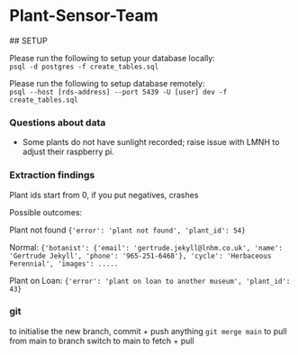 # Plant-Sensor-Team


## SETUP

Please run the following to setup your database locally:  \
`psql -d postgres -f create_tables.sql`

Please run the following to setup database remotely:  \
`psql --host [rds-address] --port 5439 -U [user] dev -f create_tables.sql`

### Questions about data

- Some plants do not have sunlight recorded; raise issue with LMNH to adjust their raspberry pi.

### Extraction findings

Plant ids start from 0, if you put negatives, crashes

Possible outcomes:

Plant not found
`{'error': 'plant not found', 'plant_id': 54}`

Normal:
`{'botanist': {'email': 'gertrude.jekyll@lnhm.co.uk', 'name': 'Gertrude Jekyll', 'phone': '965-251-6468'}, 'cycle': 'Herbaceous Perennial', 'images': ..... `

Plant on Loan:
`{'error': 'plant on loan to another museum', 'plant_id': 43}`

### git

to initialise the new branch, commit + push anything
`git merge main` to pull from main to branch
switch to main to fetch + pull
